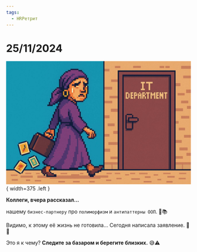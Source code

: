 ```yaml
---
tags:
  - HRРетрит
---
```


# 25/11/2024

![ ](<../../assets/img/photo_2025-10-02_14-42-49.jpg>){ width=375 .left }

**Коллеги, вчера рассказал...**

нашему `бизнес-партнеру` про `полиморфизм` и `антипаттерны ООП`. 🤖📚

Видимо, к этому её жизнь не готовила… Сегодня написала заявление. 📝🚪

Это я к чему? **Следите за базаром и берегите близких.** 😅⚠️